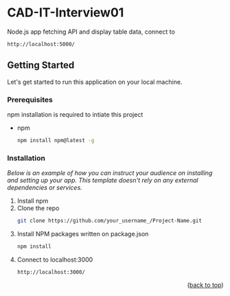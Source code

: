 # CAD-IT-Interview01
Node.js app fetching API and display table data, connect to 
```
http://localhost:5000/
```

<!-- GETTING STARTED -->
## Getting Started

Let's get started to run this application on your local machine.

### Prerequisites

npm installation is required to intiate this project
* npm
  ```sh
  npm install npm@latest -g
  ```

### Installation

_Below is an example of how you can instruct your audience on installing and setting up your app. This template doesn't rely on any external dependencies or services._

1. Install npm
2. Clone the repo
   ```sh
   git clone https://github.com/your_username_/Project-Name.git
   ```
3. Install NPM packages written on package.json
   ```sh
   npm install
   ```
4. Connect to localhost:3000
   ```
   http://localhost:3000/
   ```

<p align="right">(<a href="#readme-top">back to top</a>)</p>
